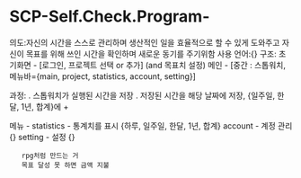 # SCP-Self.Check.Program-
의도:자신의 시간을 스스로 관리하며 생산적인 일을 효율적으로 할 수 있게 도와주고 자신이 목표를 위해 쓰인 시간을 확인하며 새로운 동기를 주기위함
사용 언어:{}
구조: 초기화면 - [로그인, 프로젝트 선택 or 추가] (and 목표치 설정)
      메인 - [중간 : 스톱워치, 메뉴바={main, project, statistics, account, setting}]
      
과정: . 스톱워치가 실행된 시간을 저장
      . 저장된 시간을 해당 날짜에 저장, {일주일, 한달, 1년, 합계}에 +

메뉴 - statistics - 통계치를 표시 {하루, 일주일, 한달, 1년, 합계}
       account    - 계정 관리 {}
       setting    - 설정 {}
       
       
       rpg처럼 만드는 거
       목표 달성 못 하면 금액 지불
       
       
       
       
